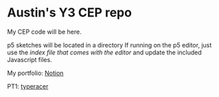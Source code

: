 # Austin's Y3 CEP repo

My CEP code will be here.

p5 sketches will be located in a directory
If running on the p5 editor, just use the *index file that comes with the editor* and update the included Javascript files.

My portfolio: [Notion](https://www.notion.so/austin-cep/CEP-ae79994aa1524636af9a5a7a2f2a9ce8)

PT1: [typeracer](github.com/NeeNawAmbulance/typeracer)
